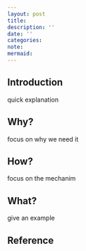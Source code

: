 ```yaml
---
layout: post
title:
description: ''
date: ''
categories:
note:
mermaid:
---
```


## Introduction

quick explanation

## Why?

focus on why we need it

## How?

focus on the mechanim
## What?

give an example

## Reference

